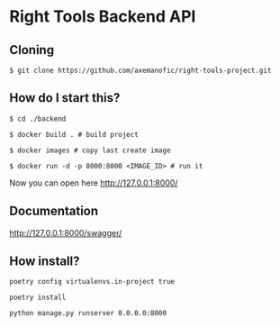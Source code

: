 # Right Tools Backend API

## Cloning
```shell
$ git clone https://github.com/axemanofic/right-tools-project.git
```

## How do I start this?

```shell
$ cd ./backend

$ docker build . # build project

$ docker images # copy last create image

$ docker run -d -p 8000:8000 <IMAGE_ID> # run it
```

Now you can open here http://127.0.0.1:8000/

## Documentation
http://127.0.0.1:8000/swagger/

## How install?

```shell
poetry config virtualenvs.in-project true
```

```shell
poetry install
```

```
python manage.py runserver 0.0.0.0:8000
```
